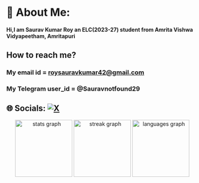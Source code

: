 # 💫 About Me:
#### Hi,I am Saurav Kumar Roy an ELC(2023-27) student from Amrita Vishwa Vidyapeetham, Amritapuri <br> 
## How to reach me? 
### My email id = roysauravkumar42@gmail.com<br>
### My Telegram user_id = @Sauravnotfound29


## 🌐 Socials: [![X](https://img.shields.io/badge/X-black.svg?logo=X&logoColor=white)](https://x.com/Sauravnotfound) 


<div align="center">
  <img src="https://github-readme-stats.vercel.app/api?username=Sauravroy34&hide_title=false&hide_rank=false&show_icons=true&include_all_commits=true&count_private=true&disable_animations=false&theme=radical&locale=en&hide_border=false" height="150" alt="stats graph"  />
  <img src="https://streak-stats.demolab.com?user=Sauravroy34&locale=en&mode=daily&theme=radical&hide_border=false&border_radius=5" height="150" alt="streak graph"  />
  <img src="https://github-readme-stats.vercel.app/api/top-langs?username=Sauravroy34&locale=en&hide_title=false&layout=compact&card_width=320&langs_count=5&theme=radical&hide_border=false" height="150" alt="languages graph"  />
</div>
<!-- Proudly created with GPRM ( https://gprm.itsvg.in ) -->
